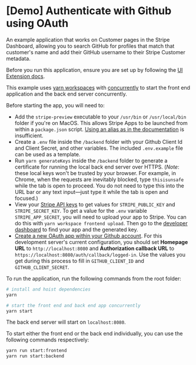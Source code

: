 # [Demo] Authenticate with Github using OAuth

An example application that works on Customer pages in the Stripe Dashboard, allowing you to search GitHub for profiles that match that customer's name and add their GitHub username to their Stripe Customer metadata.

Before you run this application, ensure you are set up by following the [UI Extension docs](https://stripe.com/docs/stripe-apps).

This example uses [yarn workspaces](https://classic.yarnpkg.com/lang/en/docs/workspaces/) with [concurrently](https://www.npmjs.com/package/concurrently) to start the front end application and the back end server concurrently.

Before starting the app, you will need to:

- Add the `stripe-preview` executable to your `/usr/bin` or `/usr/local/bin` folder if you're on MacOS. This allows Stripe Apps to be launched from within a `package.json` script. [Using an alias as in the documentation](https://stripe.com/docs/stripe-apps/getting-started#install) is insufficient.
- Create a `.env` file inside the `/backend` folder with your Github Client Id and Client Secret, and other variables. The included `.env.example` file can be used as a template.
- Run `yarn generateKeys` inside the `/backend` folder to generate a certificate for running the local back end server over HTTPS. (_Note_: these local keys won't be trusted by your browser. For example, in Chrome, when the requests are inevitably blocked, type `thisisunsafe` while the tab is open to proceed. You do not need to type this into the URL bar or any text input—just type it while the tab is open and focused.)
- View your [Stripe API keys](https://dashboard.stripe.com/test/apikeys) to get values for `STRIPE_PUBLIC_KEY` and `STRIPE_SECRET_KEY`. To get a value for the `.env` variable `STRIPE_APP_SECRET`, you will need to upload your app to Stripe. You can do this with `yarn workspace frontend upload`. Then go to the [developer dashboard](https://dashboard.stripe.com/test/apps) to find your app and the generated key.
- [Create a new OAuth app within your Github account](https://docs.github.com/en/developers/apps/building-oauth-apps/creating-an-oauth-app). For this development server's current configuration, you should set **Homepage URL** to `http://localhost:8080` and **Authorization callback URL** to `https://localhost:8080/auth/callback/logged-in`. Use the values you get during this process to fill in `GITHUB_CLIENT_ID` and `GITHUB_CLIENT_SECRET`.

To run the application, run the following commands from the root folder:

```zsh
# install and hoist dependencies
yarn
```

```zsh
# start the front end and back end app concurrently
yarn start
```

The back end server will start on `localhost:8080`.

To start either the front end or the back end individually, you can use the following commands respectively:

```zsh
yarn run start:frontend
yarn run start:backend
```
